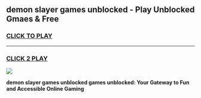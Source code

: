 
## demon slayer games unblocked - Play Unblocked Gmaes & Free
<h3>
<a href="https://news.freeplayer.one?title=demon_slayer_games_unblocked&ref=23F">CLICK TO PLAY</a></h3>
<hr>

<h3>
<a href="https://news.freeplayer.one?title=demon_slayer_games_unblocked&ref=23F">CLICK 2 PLAY</a>
  
</h3>

<a href="https://news.freeplayer.one?title=demon_slayer_games_unblocked&ref=23F/"><img src="https://clearcache.store/games.png"></a>


**demon slayer games unblocked games unblocked: Your Gateway to Fun and Accessible Online Gaming**
